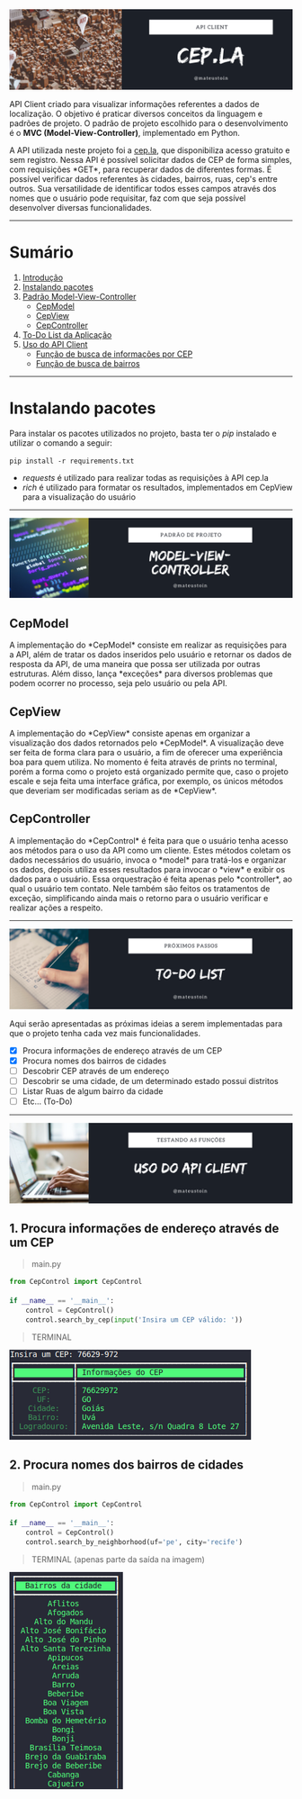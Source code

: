 <img id="introducao" src="img/header-github.png" style="height:300px, ">

<!--- # Requisição de CEP, Rua, Cidade e Estados --->

<p>
    API Client criado para visualizar informações referentes a dados de localização. O objetivo é praticar diversos conceitos da linguagem e padrões de projeto. O padrão de projeto escolhido para o desenvolvimento é o <b>MVC (Model-View-Controller)</b>, implementado em Python.
</p>

<p>
    A API utilizada neste projeto foi a <a href="http://cep.la">cep.la</a>, que disponibiliza acesso gratuito e sem registro. Nessa API é possível solicitar dados de CEP de forma simples, com requisições *GET*, para recuperar dados de diferentes formas. É possível verificar dados referentes às cidades, bairros, ruas, cep's entre outros. Sua versatilidade de identificar todos esses campos através dos nomes que o usuário pode requisitar, faz com que seja possível desenvolver diversas funcionalidades.
</p>

---

# Sumário
1. [Introdução](#introducao) 
1. [Instalando pacotes](#instalacao)
2. [Padrão Model-View-Controller](#mvc)
    - [CepModel](#cepmodel)
    - [CepView](#cepview)
    - [CepController](#cepcontroller)
3. [To-Do List da Aplicação](#todo-list)
4. [Uso do API Client](#usage)
    - [Função de busca de informações por CEP](#cep)
    - [Função de busca de bairros](#bairro)

---

# Instalando pacotes

Para instalar os pacotes utilizados no projeto, basta ter o *pip* instalado e utilizar o comando a seguir:

`pip install -r requirements.txt`

- *requests* é utilizado para realizar todas as requisições à API cep.la
- *rich* é utilizado para formatar os resultados, implementados em CepView para a visualização do usuário

---

<img id="mvc" src="img/model-view-controller2.png" style="height:300px, ">

## CepModel <a id="cepmodel"></a>

<p>
    A implementação do *CepModel* consiste em realizar as requisições para a API, além de tratar os dados inseridos pelo usuário e retornar os dados de resposta da API, de uma maneira que possa ser utilizada por outras estruturas. Além disso, lança *exceções* para diversos problemas que podem ocorrer no processo, seja pelo usuário ou pela API.
</p>

## CepView <a id="cepview"></a>

<p>
    A implementação do *CepView* consiste apenas em organizar a visualização dos dados retornados pelo *CepModel*. A visualização deve ser feita de forma clara para o usuário, a fim de oferecer uma experiência boa para quem utiliza. No momento é feita através de prints no terminal, porém a forma como o projeto está organizado permite que, caso o projeto escale e seja feita uma interface gráfica, por exemplo, os únicos métodos que deveriam ser modificadas seriam as de *CepView*. 
</p>

## CepController <a id="cepcontroller"></a>

<p>
    A implementação do *CepControl* é feita para que o usuário tenha acesso aos métodos para o uso da API como um cliente. Estes métodos coletam os dados necessários do usuário, invoca o *model* para tratá-los e organizar os dados, depois utiliza esses resultados para invocar o *view* e exibir os dados para o usuário. Essa orquestração é feita apenas pelo *controller*, ao qual o usuário tem contato. Nele também são feitos os tratamentos de exceção, simplificando ainda mais o retorno para o usuário verificar e realizar ações a respeito.
</p>

---

<img id="todo-list" src="img/todo-list.png" style="height:300px, ">

<p>
    Aqui serão apresentadas as próximas ideias a serem implementadas para que o projeto tenha cada vez mais funcionalidades.
</p>

- [x] Procura informações de endereço através de um CEP
- [x] Procura nomes dos bairros de cidades
- [ ] Descobrir CEP através de um endereço
- [ ] Descobrir se uma cidade, de um determinado estado possui distritos
- [ ] Listar Ruas de algum bairro da cidade
- [ ] Etc... (To-Do)

---

<img id="usage" src="img/usage.png" style="height:300px, ">

## 1. Procura informações de endereço através de um CEP <a id="cep"></a>

> main.py

```python
from CepControl import CepControl

if __name__ == '__main__':
    control = CepControl()
    control.search_by_cep(input('Insira um CEP válido: '))
```
> TERMINAL

<img src="img/out_cep.png" style="height:300px, ">

## 2. Procura nomes dos bairros de cidades <a id="bairro"></a>

> main.py

```python
from CepControl import CepControl

if __name__ == '__main__':
    control = CepControl()
    control.search_by_neighborhood(uf='pe', city='recife')
```

> TERMINAL (apenas parte da saída na imagem)

<img src="img/bairro.png" style="height:300px, ">